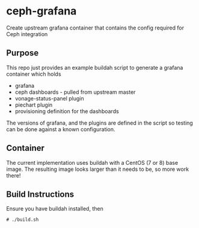 # ceph-grafana
Create upstream grafana container that contains the config required for Ceph integration

## Purpose
This repo just provides an example buildah script to generate a grafana container which holds  
- grafana
- ceph dashboards - pulled from upstream master
- vonage-status-panel plugin
- piechart plugin
- provisioning definition for the dashboards

The versions of grafana, and the plugins are defined in the script so testing can be done against a known configuration.  

## Container
The current implementation uses buildah with a CentOS (7 or 8) base image. The resulting image looks larger than it needs to be, so more work there! 

## Build Instructions
Ensure you have buildah installed, then 
```
# ./build.sh
```  

